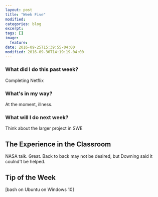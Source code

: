 ```yaml
---
layout: post
title: "Week Five"
modified:
categories: blog
excerpt:
tags: []
image:
  feature:
date: 2016-09-25T15:39:55-04:00
modified: 2016-09-36T14:19:19-04:00
---
```

### What did I do this past week?
Completing Netflix

### What's in my way?
At the moment, illness. 

### What will I do next week?
Think about the larger project in SWE

## The Experience in the Classroom
NASA talk. Great. Back to back may not be desired, but Downing said it coulnd't be helped.

## Tip of the Week
[bash on Ubuntu on Windows 10]

[bash on Ubuntu on Windws 10]: https://msdn.microsoft.com/en-us/commandline/wsl/install_guide

